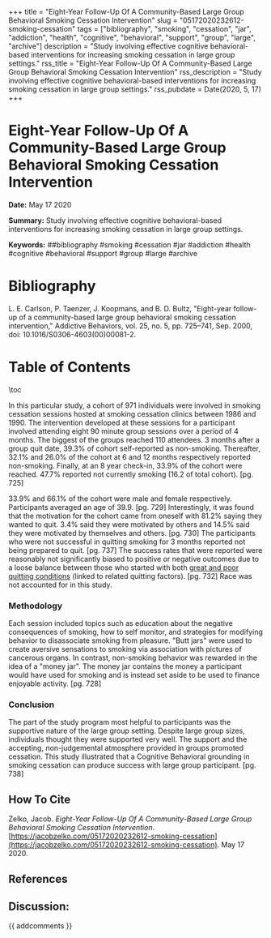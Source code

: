 +++
title = "Eight-Year Follow-Up Of A Community-Based Large Group Behavioral Smoking Cessation Intervention"
slug = "05172020232612-smoking-cessation"
tags = ["bibliography", "smoking", "cessation", "jar", "addiction", "health", "cognitive", "behavioral", "support", "group", "large", "archive"]
description = "Study involving effective cognitive behavioral-based interventions for increasing smoking cessation in large group settings."
rss_title = "Eight-Year Follow-Up Of A Community-Based Large Group Behavioral Smoking Cessation Intervention"
rss_description = "Study involving effective cognitive behavioral-based interventions for increasing smoking cessation in large group settings."
rss_pubdate = Date(2020, 5, 17)
+++



Eight-Year Follow-Up Of A Community-Based Large Group Behavioral Smoking Cessation Intervention
=========

**Date:** May 17 2020

**Summary:** Study involving effective cognitive behavioral-based interventions for increasing smoking cessation in large group settings.

**Keywords:** ##bibliography #smoking #cessation #jar #addiction #health #cognitive #behavioral #support #group #large #archive

Bibliography
==========

L. E. Carlson, P. Taenzer, J. Koopmans, and B. D. Bultz, "Eight-year follow-up of a community-based large group behavioral smoking cessation intervention," Addictive Behaviors, vol. 25, no. 5, pp. 725–741, Sep. 2000, doi: 10.1016/S0306-4603(00)00081-2.

Table of Contents
=========

\toc

In this particular study, a cohort of 971 individuals were involved in smoking cessation sessions hosted at smoking cessation clinics between 1986 and 1990. The intervention developed at these sessions for a participant involved attending eight 90 minute group sessions over a period of 4 months. The biggest of the groups reached 110 attendees. 3 months after a group quit date, 39.3% of cohort self-reported as non-smoking. Thereafter, 32.1% and 26.0% of the cohort at 6 and 12 months respectively reported non-smoking. Finally, at an 8 year check-in, 33.9% of the cohort were reached. 47.7% reported not currently smoking (16.2 of total cohort). [pg. 725]

33.9% and 66.1% of the cohort were male and female respectively. Participants averaged an age of 39.9. [pg. 729] Interestingly, it was found that the motivation for the cohort came from oneself with 81.2% saying they wanted to quit. 3.4% said they were motivated by others and 14.5% said they were motivated by themselves and others. [pg. 730] The participants who were not successful in quitting smoking for 3 months reported not being prepared to quit. [pg. 737] The success rates that were reported were reasonably not significantly biased to positive or negative outcomes due to a loose balance between those who started with both [great and poor quitting conditions](https://jacobzelko.com/05182020005014-smoking-recovery-indicators) (linked to related quitting factors). [pg. 732] Race was not accounted for in this study.

### Methodology

Each session included topics such as education about the negative consequences of smoking, how to self monitor, and strategies for modifying behavior to disassociate smoking from pleasure. "Butt jars" were used to create aversive sensations to smoking via association with pictures of cancerous organs. In contrast, non-smoking behavior was rewarded in the idea of a "money jar". The money jar contains the money a participant would have used for smoking and is instead set aside to be used to finance enjoyable activity. [pg. 728]

### Conclusion

The part of the study program most helpful to participants was the supportive nature of the large group setting. Despite large group sizes, individuals thought they were supported very well. The support and the accepting, non-judgemental atmosphere provided in groups promoted cessation. This study illustrated that a Cognitive Behavioral grounding in smoking cessation can produce success with large group participant. [pg. 738]
## How To Cite

 Zelko, Jacob. _Eight-Year Follow-Up Of A Community-Based Large Group Behavioral Smoking Cessation Intervention_. [https://jacobzelko.com/05172020232612-smoking-cessation](https://jacobzelko.com/05172020232612-smoking-cessation). May 17 2020.
## References
## Discussion: 

{{ addcomments }}
